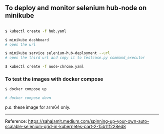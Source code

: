 ## To deploy and monitor selenium hub-node on minikube
```bash

$ kubectl create -f hub.yaml

$ minikube dashboard
# open the url

$ minikube service selenium-hub-deployment --url
# open the third url and copy it to testcase.py command_executor

$ kubectl create -f node-chrome.yaml

```

### To test the images with docker compose
```bash
$ docker compose up

# docker compose down
```

p.s. these image for arm64 only.

***

Reference: https://sahajamit.medium.com/spinning-up-your-own-auto-scalable-selenium-grid-in-kubernetes-part-2-15b11f228ed8